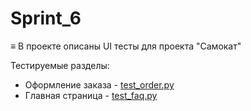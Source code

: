# Sprint_6

≡ В проекте описаны UI тесты для  проекта "Самокат"

Тестируемые  разделы:  
* Оформление заказа - [test_order.py](tests%2Ftest_order.py)
* Главная страница - [test_faq.py](tests%2Ftest_faq.py)
